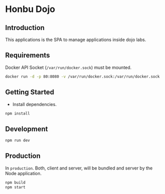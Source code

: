 # Honbu Dojo

## Introduction

This applications is the SPA to manage applications inside dojo labs.

## Requirements

Docker API Socket (`/var/run/docker.sock`) must be mounted.

```sh
docker run -d -p 80:8080 -v /var/run/docker.sock:/var/run/docker.sock
```

## Getting Started

- Install dependencies.

```sh
npm install
```

## Development

```sh
npm run dev
```

## Production

In `production`. Both, client and server, will be bundled and server by the Node application.

```sh
npm build
npm start
```
